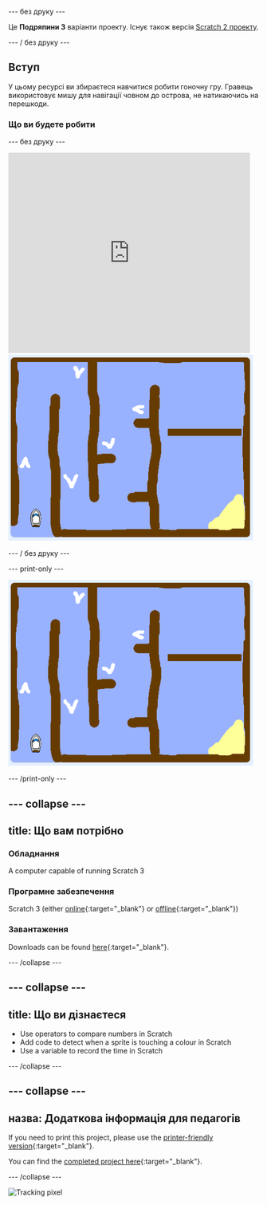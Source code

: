 \--- без друку \---

Це **Подряпини 3** варіанти проекту. Існує також версія [Scratch 2 проекту](https://projects.raspberrypi.org/en/projects/boat-race-scratch2).

\--- / без друку \---

## Вступ

У цьому ресурсі ви збираєтеся навчитися робити гоночну гру. Гравець використовує мишу для навігації човном до острова, не натикаючись на перешкоди.

### Що ви будете робити

\--- без друку \---

<div class="scratch-preview">
  <iframe allowtransparency="true" width="485" height="402" src="https://scratch.mit.edu/projects/embed/276662533/?autostart=false" frameborder="0" scrolling="no"></iframe>
  <img src="images/boat_race_demo.png">
</div>

\--- / без друку \---

\--- print-only \---

![boat race demo](images/boat_race_demo.png)

\--- /print-only \---

## \--- collapse \---

## title: Що вам потрібно

### Обладнання

A computer capable of running Scratch 3

### Програмне забезпечення

Scratch 3 (either [online](https://rpf.io/scratchon){:target="_blank"} or [offline](https://rpf.io/scratchoff){:target="_blank"})

### Завантаження

Downloads can be found [here](http://rpf.io/p/en/boat-race-go){:target="_blank"}.

\--- /collapse \---

## \--- collapse \---

## title: Що ви дізнаєтеся

- Use operators to compare numbers in Scratch
- Add code to detect when a sprite is touching a colour in Scratch
- Use a variable to record the time in Scratch

\--- /collapse \---

## \--- collapse \---

## назва: Додаткова інформація для педагогів

If you need to print this project, please use the [printer-friendly version](https://projects.raspberrypi.org/en/projects/boat-race/print){:target="_blank"}.

You can find the [completed project here](http://rpf.io/p/en/boat-race-get){:target="_blank"}.

\--- /collapse \---

![Tracking pixel](https://code.org/api/hour/begin_codeclub_boatrace.png)